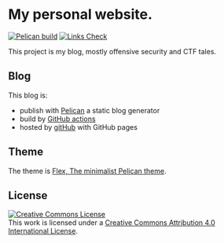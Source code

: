 # My personal website.

[![Pelican build](https://github.com/maggick/maggick.github.io/actions/workflows/pelican.yml/badge.svg)](https://github.com/maggick/maggick.github.io/actions/workflows/pelican.yml)
[![Links Check](https://github.com/maggick/maggick.github.io/actions/workflows/links.yml/badge.svg)](https://github.com/maggick/maggick.github.io/actions/workflows/links.yml)

This project is my blog, mostly offensive security and CTF tales.

## Blog

This blog is:
  * publish with [Pelican](https://blog.getpelican.com) a static blog generator
  * build by [GitHub actions](https://github.com/features/actions)
  * hosted by [gitHub](https://github.com) with GitHub pages

## Theme

The theme is [Flex, The minimalist Pelican theme](https://flex.alxd.me/).

## License

<a rel="license" href="https://creativecommons.org/licenses/by/4.0/"><img alt="Creative Commons License" style="border-width:0" src="https://licensebuttons.net/l/by/4.0/88x31.png" /></a><br />This work is licensed under a <a rel="license" href="https://creativecommons.org/licenses/by/4.0/">Creative Commons Attribution 4.0 International License</a>.

